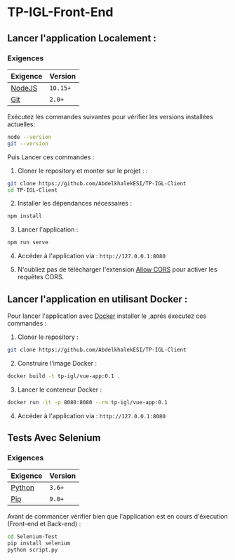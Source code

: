 # TP-IGL-Front-End 

## Lancer l'application Localement : 

### Exigences 

| Exigence                                 | Version |
| ------------------------------------------- | ------- |
| [NodeJS](https://nodejs.org/en/download/) | `10.15+`  |
| [Git](https://git-scm.com/downloads) | `2.0+`  |

Exécutez les commandes suivantes pour vérifier les versions installées actuelles:

```bash
node --version
git --version
```

Puis Lancer ces commandes : 

1. Cloner le repository et monter sur le projet : :

```bash
git clone https://github.com/AbdelkhalekESI/TP-IGL-Client 
cd TP-IGL-Client
```

2. Installer les dépendances nécessaires :

```bash
npm install
```

3. Lancer l'application :

```bash
npm run serve
```

4. Accéder à l'application via : `http://127.0.0.1:8080`

5. N'oubliez pas de télécharger l'extension [Allow CORS](https://chrome.google.com/webstore/detail/allow-cors-access-control/lhobafahddgcelffkeicbaginigeejlf?hl=en) pour activer les requêtes CORS.

## Lancer l'application en utilisant Docker : 

Pour lancer l'application avec [Docker](https://www.docker.com/products/docker-desktop) installer le ,aprés éxecutez ces commandes : 

1. Cloner le repository :

```bash
git clone https://github.com/AbdelkhalekESI/TP-IGL-Client
```

2. Construire l'image Docker : 

```bash
docker build -t tp-igl/vue-app:0.1 .
```

3. Lancer le conteneur Docker : 

```bash
docker run -it -p 8080:8080 --rm tp-igl/vue-app:0.1
```

4. Accéder à l'application via : `http://127.0.0.1:8080`

## Tests Avec Selenium 

### Exigences 

| Exigence                                 | Version |
| ------------------------------------------- | ------- |
| [Python](https://www.python.org/downloads/) | `3.6+`  |
| [Pip](https://pypi.org/project/pip/) | `9.0+`  |

Avant de commancer vérifier bien que l'application est en cours d'éxecution (Front-end et Back-end) :

```bash
cd Selenium-Test
pip install selenium
python script.py
```
